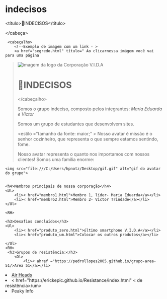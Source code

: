 # indecisos
 <título>🤯INDECISOS</título>
 
</cabeça>

<corpo/>
    <link rel="apple-touch-icon" sizes="180x180" href="/apple-touch-icon.png">
<link rel="ícone" tipo="image/png" tamanhos="32x32" href="/favicon-32x32.png">
<link rel="ícone" tipo="image/png" tamanhos="16x16" href="/favicon-16x16.png">
<link rel="manifesto" href="/site.webmanifest">
<link rel="máscara-ícone" href="/safari-pinned-tab.svg" color="#5bbad5">
<meta nome="msapplication-TileColor" content="#da532c">
<meta nome=" conteúdodecor temática="#ffffff">

     <cabeçalho>
        <!--Exemplo de imagem com um link - >
        <a href="segredo.html" título=" Ao clicarnessa imágem você vai para uma página
><img src="imagens/logotipo. PNG" 
        alt="imagem da logo da Corporação V.I.D.A" largura="10%" altura="10%"></a>
        <h1>🤯INDECISOS</h1>
    </cabeçalho>
     <p>Somos o grupo indeciso, composto pelos integrantes: <em>Maria Eduarda e Victor</em></p>
     <p>Somos um grupo de estudantes que desenvolvem sites. </p> 
     <estilo ="tamanho da fonte: maior;" > Nosso avatar é missão é o senhor cozinheiro, que representa o que sempre estamos sentindo, fome. </p>
     <p>Nosso avatar representa o quanto nos importamos com nossos clientes! Somos uma família enorme:</p>
     
    <img src="file:///C:/Users/hpnotz/Desktop/gif.gif" alt="gif do avatar do grupo"> 
    
    
    <h4>Membros principais de nossa corporação</h4>
    <Ul>
        <li>< href="membro1.html">Membro 1, líder- Maria Eduarda</a></li>
        <li>< href="membro2.html">Membro 2- Victor Trindade</a></li>
    </Ul>

    <RH>

    <h3>Desafios concluídos</h3> 
    <Ul>
        <li>< href="produto_zero.html">último smartphone V.I.D.A</a></li>
        <li>< href="produto_um.html">Colocar os outros produtos</a></li>
       
    </Ul>
    <RH>
     <h3>Grupos de resistência:</h3>
        <Ol>
            <li>< ahref ="https://pedrollopes2005.github.io/grupo-area-51/>Area 51</a></li>
<li><a href="https://caiocord987.github.io/headair/">Air Heads</a></li>
            <li>< href="https://erickepic.github.io/Resistance/index.html" < de resistência>/um></li>
            <li><href ="https://strix-lds.github.io/PEAKYI/">Peaky Info</a></li >                 
        </Ol>

</corpo>

</html>
